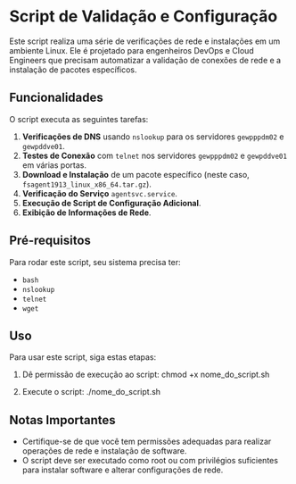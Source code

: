 # Script de Validação e Configuração

Este script realiza uma série de verificações de rede e instalações em um ambiente Linux. Ele é projetado para engenheiros DevOps e Cloud Engineers que precisam automatizar a validação de conexões de rede e a instalação de pacotes específicos.

## Funcionalidades

O script executa as seguintes tarefas:

1. **Verificações de DNS** usando `nslookup` para os servidores `gewpppdm02` e `gewpddve01`.
2. **Testes de Conexão** com `telnet` nos servidores `gewpppdm02` e `gewpddve01` em várias portas.
3. **Download e Instalação** de um pacote específico (neste caso, `fsagent1913_linux_x86_64.tar.gz`).
4. **Verificação do Serviço** `agentsvc.service`.
5. **Execução de Script de Configuração Adicional**.
6. **Exibição de Informações de Rede**.

## Pré-requisitos

Para rodar este script, seu sistema precisa ter:

- `bash`
- `nslookup`
- `telnet`
- `wget`

## Uso

Para usar este script, siga estas etapas:

1. Dê permissão de execução ao script:
chmod +x nome_do_script.sh

2. Execute o script:
./nome_do_script.sh

## Notas Importantes

- Certifique-se de que você tem permissões adequadas para realizar operações de rede e instalação de software.
- O script deve ser executado como root ou com privilégios suficientes para instalar software e alterar configurações de rede.
